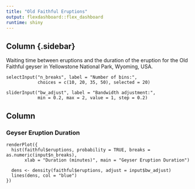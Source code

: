 ```yaml
---
title: "Old Faithful Eruptions"
output: flexdashboard::flex_dashboard
runtime: shiny
---
```


Column {.sidebar}
-----------------------------------------------------------------------

Waiting time between eruptions and the duration of the eruption for the
Old Faithful geyser in Yellowstone National Park, Wyoming, USA.

```{r}
selectInput("n_breaks", label = "Number of bins:",
            choices = c(10, 20, 35, 50), selected = 20)

sliderInput("bw_adjust", label = "Bandwidth adjustment:",
            min = 0.2, max = 2, value = 1, step = 0.2)
```

Column
-----------------------------------------------------------------------

### Geyser Eruption Duration

```{r}
renderPlot({
  hist(faithful$eruptions, probability = TRUE, breaks = as.numeric(input$n_breaks),
       xlab = "Duration (minutes)", main = "Geyser Eruption Duration")
  
  dens <- density(faithful$eruptions, adjust = input$bw_adjust)
  lines(dens, col = "blue")
})
```
